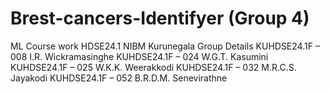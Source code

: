 # Brest-cancers-Identifyer (Group 4)
ML Course work HDSE24.1 NIBM Kurunegala 
Group Details
KUHDSE24.1F – 008      I.R. Wickramasinghe 
KUHDSE24.1F – 024      W.G.T. Kasumini 
KUHDSE24.1F – 025      W.K.K. Weerakkodi 
KUHDSE24.1F – 032      M.R.C.S. Jayakodi 
KUHDSE24.1F – 052      B.R.D.M. Senevirathne 
